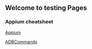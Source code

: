 ## Welcome to testing Pages

### Appium cheatsheet

[Appium](https://skpatro.github.io/testing/appium)
  
[ADBCommands](https://skpatro.github.io/testing/adbcommands)


